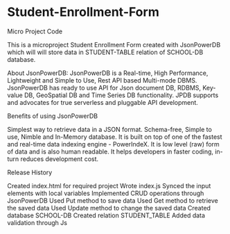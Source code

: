 # Student-Enrollment-Form
Micro Project Code

This is a microproject Student Enrollment Form created with JsonPowerDB which will will store data in STUDENT-TABLE relation of SCHOOL-DB database.

About JsonPowerDB:
JsonPowerDB is a Real-time, High Performance, Lightweight and Simple to Use, Rest API based Multi-mode DBMS. JsonPowerDB has ready to use API for Json document DB, RDBMS, Key-value DB, GeoSpatial DB and Time Series DB functionality. JPDB supports and advocates for true serverless and pluggable API development.

Benefits of using JsonPowerDB

Simplest way to retrieve data in a JSON format.
Schema-free, Simple to use, Nimble and In-Memory database.
It is built on top of one of the fastest and real-time data indexing engine - PowerIndeX.
It is low level (raw) form of data and is also human readable.
It helps developers in faster coding, in-turn reduces development cost.

Release History

Created index.html for required project
Wrote index.js
Synced the input elements with local variables
Implemented CRUD operations through JsonPowerDB
Used Put method to save data
Used Get method to retrieve the saved data
Used Update method to change the saved data
Created database SCHOOL-DB
Created relation STUDENT_TABLE
Added data validation through Js
